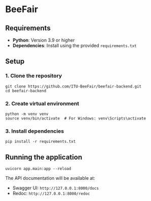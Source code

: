 # BeeFair

## Requirements

- **Python**: Version 3.9 or higher
- **Dependencies**: Install using the provided `requirements.txt`

## Setup

### 1. Clone the repository

```
git clone https://github.com/ITU-BeeFair/beefair-backend.git
cd beefair-backend
```

### 2. Create virtual environment

```
python -m venv venv
source venv/bin/activate  # For Windows: venv\Scripts\activate
```

### 3. Install dependencies

```
pip install -r requirements.txt
```

## Running the application

```
uvicorn app.main:app --reload
```

The API documentation will be available at:

- Swagger UI: `http://127.0.0.1:8000/docs`
- Redoc: `http://127.0.0.1:8000/redoc`

